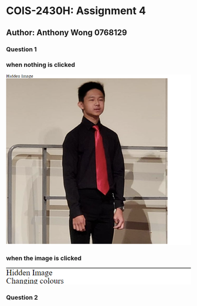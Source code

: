 # COIS-2430H: Assignment 4

## Author: Anthony Wong 0768129

### Question 1

### when nothing is clicked

![Image](./img/q1.1.png)

### when the image is clicked

![Hide Image](./img/q1.2.png)

### Question 2

